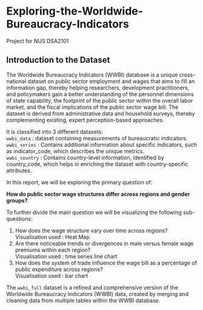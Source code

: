 # Exploring-the-Worldwide-Bureaucracy-Indicators

Project for NUS DSA2101

## Introduction to the Dataset
The Worldwide Bureaucracy Indicators (WWBI) database is a unique cross-national dataset on public sector employment and wages that aims to fill an information gap, thereby helping researchers, development practitioners, and policymakers gain a better understanding of the personnel dimensions of state capability, the footprint of the public sector within the overall labor market, and the fiscal implications of the public sector wage bill. The dataset is derived from administrative data and household surveys, thereby complementing existing, expert perception-based approaches.

It is classified into 3 different datasets: <br /> 
`wwbi_data` : dataset containing measurements of bureaucratic indicators. <br />
`wwbi_series` : Contains additional information about specific indicators, such as indicator_code, which describes the unique metrics.<br />
`wwbi_country` : Contains country-level information, identified by country_code, which helps in enriching the dataset with country-specific attributes.<br />

In this report, we will be exploring the primary question of:

**How do public sector wage structures differ across regions and gender groups?**

To further divide the main question we will be visualizing the following sub-questions:
1. How does the wage structure vary over time across regions?<br />
   Visualisation used : Heat Map
2. Are there noticeable trends or divergences in male versus female wage premiums within each region?<br />
   Visualisation used : time series line chart
3. How does the system of trade influence the wage bill as a percentage of public expenditure across regions?<br />
   Visualisation used : bar chart

The `wwbi_full` dataset is a refined and comprehensive version of the Worldwide Bureaucracy Indicators (WWBI) data, created by merging and cleaning data from multiple tables within the WWBI database.
